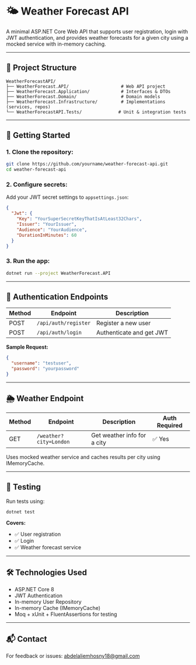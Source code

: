 # 🌤️ Weather Forecast API

A minimal ASP.NET Core Web API that supports user registration, login with JWT authentication, and provides weather forecasts for a given city using a mocked service with in-memory caching.

---

## 📁 Project Structure

```
WeatherForecastAPI/
├── WeatherForecast.API/                    # Web API project
├── WeatherForecast.Application/            # Interfaces & DTOs
├── WeatherForecast.Domain/                 # Domain models
├── WeatherForecast.Infrastructure/         # Implementations (services, repos)
└── WeatherForecastAPI.Tests/              # Unit & integration tests
```

---

## 🚀 Getting Started

### 1. Clone the repository:
```bash
git clone https://github.com/yourname/weather-forecast-api.git
cd weather-forecast-api
```

### 2. Configure secrets:
Add your JWT secret settings to `appsettings.json`:
```json
{
  "Jwt": {
    "Key": "YourSuperSecretKeyThatIsAtLeast32Chars",
    "Issuer": "YourIssuer",
    "Audience": "YourAudience",
    "DurationInMinutes": 60
  }
}
```

### 3. Run the app:
```bash
dotnet run --project WeatherForecast.API
```

---

## 🔐 Authentication Endpoints

| Method | Endpoint             | Description              |
| ------ | -------------------- | ------------------------ |
| POST   | `/api/auth/register` | Register a new user      |
| POST   | `/api/auth/login`    | Authenticate and get JWT |

**Sample Request:**
```json
{
  "username": "testuser",
  "password": "yourpassword"
}
```

---

## 🌦️ Weather Endpoint

| Method | Endpoint               | Description                 | Auth Required |
| ------ | ---------------------- | --------------------------- | ------------- |
| GET    | `/weather?city=London` | Get weather info for a city | ✅ Yes         |

Uses mocked weather service and caches results per city using IMemoryCache.

---

## 🧪 Testing

Run tests using:
```bash
dotnet test
```

**Covers:**
- ✅ User registration
- ✅ Login
- ✅ Weather forecast service

---

## 🛠 Technologies Used

- ASP.NET Core 8
- JWT Authentication
- In-memory User Repository
- In-memory Cache (IMemoryCache)
- Moq + xUnit + FluentAssertions for testing

---

## 📬 Contact

For feedback or issues: abdelaliemhosny18@gmail.com
